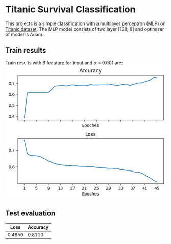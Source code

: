 # Titanic Survival Classification
This projects is a simple classification with a multilayer perceptron (MLP) on [Titanic dataset](https://www.kaggle.com/competitions/titanic/data). The MLP model consists of two layer [128, 8] and optimizer of model is Adam.
## Train results
Train results with 6 feauture for input and $\alpha$ = 0.001 are:
![train results](results.png)

## Test evaluation
| Loss | Accuracy |
| ------ | ----------- |
|0.4850 |0.8110|
